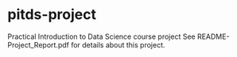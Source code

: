 # pitds-project
Practical Introduction to Data Science course project
See README-Project_Report.pdf for details about this project.

